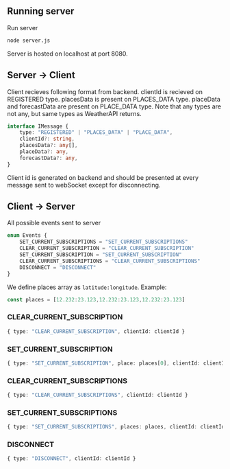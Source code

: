 ## Running server

Run server
```bash
node server.js
```

Server is hosted on localhost at port 8080.

## Server -> Client
Client recieves following format from backend. clientId is recieved on REGISTERED type. placesData is present on PLACES_DATA type. placeData and forecastData are present on PLACE_DATA type. Note that any types are not any, but same types as WeatherAPI returns.
```ts
interface IMessage {
    type: "REGISTERED" | "PLACES_DATA" | "PLACE_DATA",
    clientId?: string,
    placesData?: any[],
    placeData?: any,
    forecastData?: any,
}
```
Client id is generated on backend and should be presented at every message sent to webSocket except for disconnecting.

## Client -> Server
All possible events sent to server
```ts
enum Events {
    SET_CURRENT_SUBSCRIPTIONS = "SET_CURRENT_SUBSCRIPTIONS"
    CLEAR_CURRENT_SUBSCRIPTION = "CLEAR_CURRENT_SUBSCRIPTION"
    SET_CURRENT_SUBSCRIPTION = "SET_CURRENT_SUBSCRIPTION"
    CLEAR_CURRENT_SUBSCRIPTIONS = "CLEAR_CURRENT_SUBSCRIPTIONS"
    DISCONNECT = "DISCONNECT"
}
```
We define places array as `latitude:longitude`. Example:
```ts
const places = [12.232:23.123,12.232:23.123,12.232:23.123]
```
### CLEAR_CURRENT_SUBSCRIPTION
```ts
{ type: "CLEAR_CURRENT_SUBSCRIPTION", clientId: clientId }
```
### SET_CURRENT_SUBSCRIPTION
```ts
{ type: "SET_CURRENT_SUBSCRIPTION", place: places[0], clientId: clientId }
```
### CLEAR_CURRENT_SUBSCRIPTIONS
```ts
{ type: "CLEAR_CURRENT_SUBSCRIPTIONS", clientId: clientId }
```
### SET_CURRENT_SUBSCRIPTIONS
```ts
{ type: "SET_CURRENT_SUBSCRIPTIONS", places: places, clientId: clientId }
```
### DISCONNECT
```ts
{ type: "DISCONNECT", clientId: clientId }
```